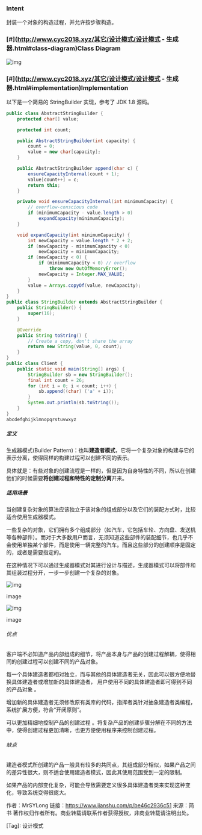 ### Intent

封装一个对象的构造过程，并允许按步骤构造。

### [#](http://www.cyc2018.xyz/其它/设计模式/设计模式 - 生成器.html#class-diagram)Class Diagram

![img](https://cs-notes-1256109796.cos.ap-guangzhou.myqcloud.com/db5e376d-0b3e-490e-a43a-3231914b6668.png)



### [#](http://www.cyc2018.xyz/其它/设计模式/设计模式 - 生成器.html#implementation)Implementation

以下是一个简易的 StringBuilder 实现，参考了 JDK 1.8 源码。

```java
public class AbstractStringBuilder {
    protected char[] value;

    protected int count;

    public AbstractStringBuilder(int capacity) {
        count = 0;
        value = new char[capacity];
    }

    public AbstractStringBuilder append(char c) {
        ensureCapacityInternal(count + 1);
        value[count++] = c;
        return this;
    }

    private void ensureCapacityInternal(int minimumCapacity) {
        // overflow-conscious code
        if (minimumCapacity - value.length > 0)
            expandCapacity(minimumCapacity);
    }

    void expandCapacity(int minimumCapacity) {
        int newCapacity = value.length * 2 + 2;
        if (newCapacity - minimumCapacity < 0)
            newCapacity = minimumCapacity;
        if (newCapacity < 0) {
            if (minimumCapacity < 0) // overflow
                throw new OutOfMemoryError();
            newCapacity = Integer.MAX_VALUE;
        }
        value = Arrays.copyOf(value, newCapacity);
    }
}
public class StringBuilder extends AbstractStringBuilder {
    public StringBuilder() {
        super(16);
    }

    @Override
    public String toString() {
        // Create a copy, don't share the array
        return new String(value, 0, count);
    }
}
public class Client {
    public static void main(String[] args) {
        StringBuilder sb = new StringBuilder();
        final int count = 26;
        for (int i = 0; i < count; i++) {
            sb.append((char) ('a' + i));
        }
        System.out.println(sb.toString());
    }
}
abcdefghijklmnopqrstuvwxyz
```





##### 定义

生成器模式(Builder Pattern)：也叫**建造者模式**，它将一个复杂对象的构建与它的表示分离，使得同样的构建过程可以创建不同的表示。

具体就是：有些对象的创建流程是一样的，但是因为自身特性的不同，所以在创建他们的时候需要**将创建过程和特性的定制分离**开来。

##### 适用场景

当创建复杂对象的算法应该独立于该对象的组成部分以及它们的装配方式时，比较适合使用生成器模式。

一些复杂的对象，它们拥有多个组成部分（如汽车，它包括车轮、方向盘、发送机等各种部件）。而对于大多数用户而言，无须知道这些部件的装配细节，也几乎不会使用单独某个部件，而是使用一辆完整的汽车。而且这些部分的创建顺序是固定的，或者是需要指定的。

在这种情况下可以通过生成器模式对其进行设计与描述，生成器模式可以将部件和其组装过程分开，一步一步创建一个复杂的对象。



![img](https:////upload-images.jianshu.io/upload_images/1294138-a0340e5bf037727b?imageMogr2/auto-orient/strip|imageView2/2/w/1080/format/webp)

image



![img](https:////upload-images.jianshu.io/upload_images/1294138-ee07a801ee80db08?imageMogr2/auto-orient/strip|imageView2/2/w/1073/format/webp)

image

###### 优点

客户端不必知道产品内部组成的细节，将产品本身与产品的创建过程解耦，使得相同的创建过程可以创建不同的产品对象。

每一个具体建造者都相对独立，而与其他的具体建造者无关，因此可以很方便地替换具体建造者或增加新的具体建造者， 用户使用不同的具体建造者即可得到不同的产品对象 。

增加新的具体建造者无须修改原有类库的代码，指挥者类针对抽象建造者类编程，系统扩展方便，符合“开闭原则”。

可以更加精细地控制产品的创建过程 。将复杂产品的创建步骤分解在不同的方法中，使得创建过程更加清晰，也更方便使用程序来控制创建过程。

###### 缺点

建造者模式所创建的产品一般具有较多的共同点，其组成部分相似，如果产品之间的差异性很大，则不适合使用建造者模式，因此其使用范围受到一定的限制。

如果产品的内部变化复杂，可能会导致需要定义很多具体建造者类来实现这种变化，导致系统变得很庞大。



作者：MrSYLong
链接：https://www.jianshu.com/p/be46c2936c51
来源：简书
著作权归作者所有。商业转载请联系作者获得授权，非商业转载请注明出处。

[Tag]: <tag>设计模式</tag>